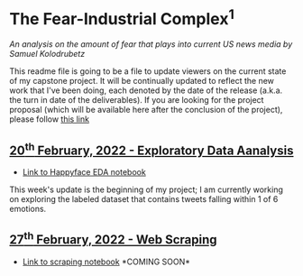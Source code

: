 # The Fear-Industrial Complex<sup>1</sup>
*An analysis on the amount of fear that plays into current US news media by Samuel Kolodrubetz*

This readme file is going to be a file to update viewers on the current state of my capstone project. It will be continually updated to reflect the new work that I've been doing, each denoted by the date of the release (a.k.a. the turn in date of the deliverables). If you are looking for the project proposal (which will be available here after the conclusion of the project), please follow [this link](https://github.com/skbetz54/Samuel_DATA606/blob/main/Approved_Proposal.md)

## **<ins>20<sup>th</sup> February, 2022 - Exploratory Data Aanalysis<ins>**

- [Link to Happyface EDA notebook]()
  
This week's update is the beginning of my project; I am currently working on exploring the labeled dataset that contains tweets falling within 1 of 6 emotions. 
  
  
 ## **<ins>27<sup>th</sup> February, 2022 - Web Scraping<ins>**
  
- [Link to scraping notebook]() \*COMING SOON\*
  
